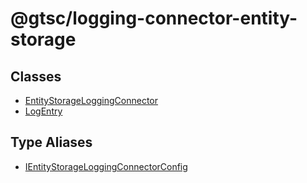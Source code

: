 # @gtsc/logging-connector-entity-storage

## Classes

- [EntityStorageLoggingConnector](classes/EntityStorageLoggingConnector.md)
- [LogEntry](classes/LogEntry.md)

## Type Aliases

- [IEntityStorageLoggingConnectorConfig](type-aliases/IEntityStorageLoggingConnectorConfig.md)
